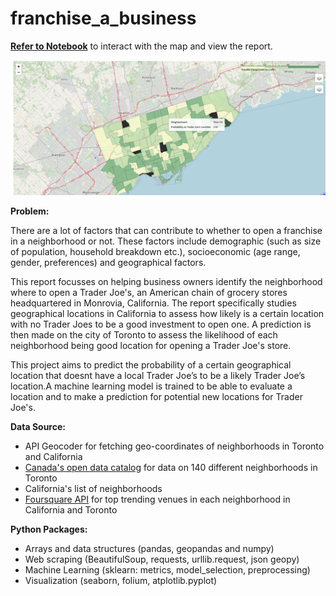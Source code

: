 # franchise_a_business


__[Refer to Notebook](https://dataplatform.cloud.ibm.com/analytics/notebooks/v2/b00d9d5b-abc0-4e31-9c99-7bfc3bee29c8/view?access_token=2ae0962fd12ad9b3a061190962d9cf1e18620581e739deb9f84bc0a271aa3825)__ to interact with the map and view the report.

![map](predictions_toronto.png)


__Problem:__ 

There are a lot of factors that can contribute to whether to open a franchise in a neighborhood or not. These factors include demographic (such as size of population, household breakdown etc.), socioeconomic (age range, gender, preferences) and geographical factors.

This report focusses on helping business owners identify the neighborhood where to open a Trader Joe's, an American chain of grocery stores headquartered in Monrovia, California. The report specifically studies geographical locations in California to assess how likely is a certain location with no Trader Joes to be a good investment to open one. A prediction is then made on the city of Toronto to assess the likelihood of each neighborhood being good location for opening a Trader Joe's store.

This project aims to predict the probability of a certain geographical location that doesnt have a local Trader Joe’s to be a likely Trader Joe’s location.A machine learning model is trained to be able to evaluate a location and to make a prediction for potential new locations for Trader Joe's.


__Data Source:__

- API Geocoder for fetching geo-coordinates of neighborhoods in Toronto and California
- [Canada's open data catalog](https://www.toronto.ca/ext/open_data/catalog/data_set_files/2016_neighbourhood_profiles.csv) for data on 140 different neighborhoods in Toronto
- California's list of neighborhoods
- [Foursquare API](https://foursquare.com) for top trending venues in each neighborhood in California and Toronto

__Python Packages:__
- Arrays and data structures (pandas, geopandas and numpy)
- Web scraping (BeautifulSoup, requests, urllib.request, json geopy)
- Machine Learning (sklearn: metrics, model_selection, preprocessing)
- Visualization (seaborn, folium, atplotlib.pyplot)





